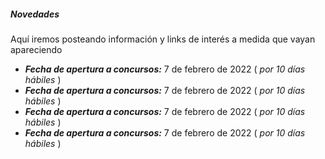 ##### Novedades

Aquí iremos posteando información y links de interés a medida que vayan apareciendo

- ***Fecha de apertura a concursos:***  7 de febrero de 2022 ( *por 10 días hábiles* )
- ***Fecha de apertura a concursos:***  7 de febrero de 2022 ( *por 10 días hábiles* )
- ***Fecha de apertura a concursos:***  7 de febrero de 2022 ( *por 10 días hábiles* )
- ***Fecha de apertura a concursos:***  7 de febrero de 2022 ( *por 10 días hábiles* )
